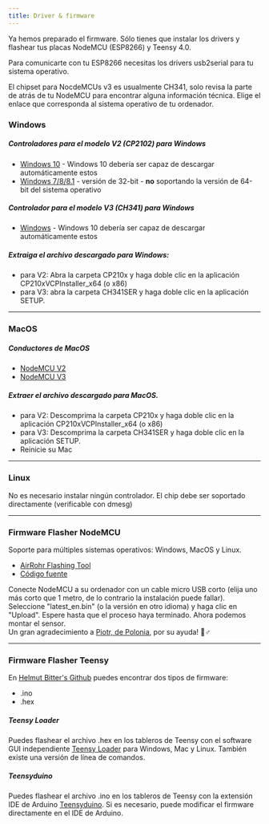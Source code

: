 ```yaml
---
title: Driver & firmware
---
```


Ya hemos preparado el firmware. Sólo tienes que instalar los drivers y flashear tus placas NodeMCU (ESP8266) y Teensy 4.0. 

Para comunicarte con tu ESP8266 necesitas los drivers usb2serial para tu sistema operativo. 

El chipset para NocdeMCUs v3 es usualmente CH341, solo revisa la parte de atrás de tu NodeMCU para encontrar alguna información técnica. Elige el enlace que corresponda al sistema operativo de tu ordenador.

### Windows

##### Controladores para el modelo V2 (CP2102) para Windows
* [Windows 10](https://www.silabs.com/documents/public/software/CP210x_Universal_Windows_Driver.zip) - Windows 10 debería ser capaz de descargar automáticamente estos
* [Windows 7/8/8.1](https://www.silabs.com/documents/public/software/CP210x_Windows_Drivers.zip) - versión de 32-bit - **no** soportando la versión de 64-bit del sistema operativo

##### Controlador para el modelo V3 (CH341) para Windows
* [Windows](http://www.wch.cn/downloads/file/5.html) - Windows 10 debería ser capaz de descargar automáticamente estos

##### Extraiga el archivo descargado para Windows:
* para V2: Abra la carpeta CP210x y haga doble clic en la aplicación CP210xVCPInstaller_x64 (o x86)
* para V3: abra la carpeta CH341SER y haga doble clic en la aplicación SETUP.

---

### MacOS

##### Conductores de MacOS
* [NodeMCU V2](https://www.silabs.com/documents/public/software/Mac_OSX_VCP_Driver.zip )
* [NodeMCU V3](http://www.wch.cn/downloads/file/178.html) 

##### Extraer el archivo descargado para MacOS.
* para V2: Descomprima la carpeta CP210x y haga doble clic en la aplicación CP210xVCPInstaller_x64 (o x86)
* para V3: Descomprima la carpeta CH341SER y haga doble clic en la aplicación SETUP.
* Reinicie su Mac

---

### Linux
No es necesario instalar ningún controlador. El chip debe ser soportado directamente (verificable con dmesg)

---
### Firmware Flasher NodeMCU
Soporte para múltiples sistemas operativos: Windows, MacOS y Linux.

* [AirRohr Flashing Tool](http://firmware.sensor.community/airrohr/flashing-tool/)
* [Código fuente](https://github.com/opendata-stuttgart/airrohr-firmware-flasher)

Conecte NodeMCU a su ordenador con un cable micro USB corto (elija uno más corto que 1 metro, de lo contrario la instalación puede fallar). Seleccione "latest_en.bin" (o la versión en otro idioma) y haga clic en "Upload".
Espere hasta que el proceso haya terminado. Ahora podemos montar el sensor.
<br>
Un gran agradecimiento a [Piotr, de Polonia](https://dropbox.inf.re/), por su ayuda! 🙋♂️ 

---

### Firmware Flasher Teensy
En [Helmut Bitter's Github](https://github.com/hbitter/DNMS/tree/master/Firmware) puedes encontrar dos tipos de firmware: 
* .ino
* .hex

##### Teensy Loader
Puedes flashear el archivo .hex en los tableros de Teensy con el software GUI independiente [Teensy Loader](https://www.pjrc.com/teensy/loader.html) para Windows, Mac y Linux.
También existe una versión de línea de comandos.

##### Teensyduino
Puedes flashear el archivo .ino en los tableros de Teensy con la extensión IDE de Arduino [Teensyduino](https://www.pjrc.com/teensy/teensyduino.html).
Si es necesario, puede modificar el firmware directamente en el IDE de Arduino.